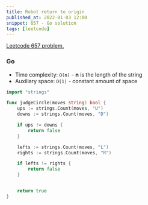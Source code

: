 ```yaml
---
title: Robot return to origin
published_at: 2022-01-03 12:00
snippet: 657 - Go solution
tags: [leetcode]
---
```


[Leetcode 657 problem.](https://leetcode.com/problems/robot-return-to-origin/)

### Go

- Time complexity: `O(n)` - **n** is the length of the string
- Auxiliary space: `O(1)` - constant amount of space

```go
import "strings"

func judgeCircle(moves string) bool {
    ups := strings.Count(moves, "U")
    downs := strings.Count(moves, "D")

    if ups != downs {
        return false
    }

    lefts := strings.Count(moves, "L")
    rights := strings.Count(moves, "R")

    if lefts != rights {
        return false
    }


    return true
}
```